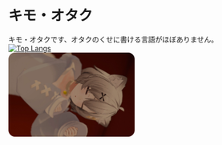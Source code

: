 # キモ・オタク
キモ・オタクです、オタクのくせに書ける言語がほぼありません。<br>
[![Top Langs](https://github-readme-stats.vercel.app/api/top-langs/?username=aatame3&layout=compact&theme=holi)](https://github.com/anuraghazra/github-readme-stats)<br>
<img src=.\img.webp width="50%" height="50%">

